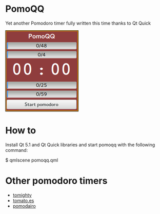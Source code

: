 PomoQQ
======

Yet another Pomodoro timer fully written this time thanks to Qt Quick

![PomoQQ](https://github.com/canercandan/pomoqq/raw/master/doc/screenshot.png "PomoQQ") 

How to
======

Install Qt 5.1 and Qt Quick libraries and start pomoqq with the following command:

$ qmlscene pomoqq.qml


Other pomodoro timers
=====================

* [tomighty](http://www.tomighty.org/)
* [tomato.es](http://tomato.es/)
* [pomodairo](https://code.google.com/p/pomodairo/)
